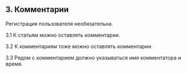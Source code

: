 ## 3. Комментарии
Регистрация пользователя необязательна.

3.1 К статьям можно оставлять комментарии.

3.2 К комментариям тоже можно оставлять комментарии.

3.3 Рядом с комментарием должно указываться имя комментатора и время.
